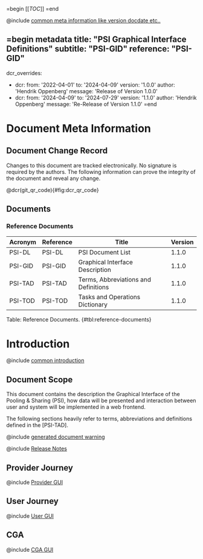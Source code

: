 =begin
[[_TOC_]]
=end

@include [common meta information like version docdate etc..](../common/common_metadata.md)

=begin metadata
title: "PSI Graphical Interface Definitions"
subtitle: "PSI-GID"
reference: "PSI-GID"
---
dcr_overrides:
- dcr:
   from: '2022-04-01'
   to: '2024-04-09'
   version: '1.0.0'
   author: 'Hendrik Oppenberg'
   message: 'Release of Version 1.0.0'
- dcr:
   from: '2024-04-09'
   to: '2024-07-29'
   version: '1.1.0'
   author: 'Hendrik Oppenberg'
   message: 'Re-Release of Version 1.1.0'
=end

# Document Meta Information

## Document Change Record

Changes to this document are tracked electronically.
No signature is required by the authors.
The following information can prove the integrity of the document and reveal any change.

@dcr(git_qr_code){#fig:dcr_qr_code}

## Documents

### Reference Documents

| Acronym | Reference | Title                                | Version |
|---------|-----------|--------------------------------------|---------|
| PSI-DL  | PSI-DL    | PSI Document List                    | 1.1.0   |
| PSI-GID | PSI-GID   | Graphical Interface Description      | 1.1.0   |
| PSI-TAD | PSI-TAD   | Terms, Abbreviations and Definitions | 1.1.0   |
| PSI-TOD | PSI-TOD   | Tasks and Operations Dictionary      | 1.1.0   |

Table: Reference Documents. {#tbl:reference-documents}

# Introduction

@include [common introduction](../common/intro_description.md)

## Document Scope

This document contains the description the Graphical Interface of the Pooling & Sharing (PSI), how data will be presented and interaction between user and system will be implemented in a web frontend.

The following sections heavily refer to terms, abbreviations and definitions defined in the [PSI-TAD].

@include [generated document warning](../common/generated_document.md)

@include [Release Notes](../common/release_notes.md)

## Provider Journey

@include [Provider GUI](./provider-GUI.md)

## User Journey

@include [User GUI](./user-GUI.md)

## CGA

@include [CGA GUI](./cga.md)
